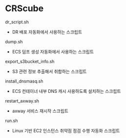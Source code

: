 # CRScube

dr_script.sh
- DR 배포 자동화에서 사용하는 스크립트

dump.sh
- ECS 덤프 생성 자동화에서 사용하는 스크립트

export_s3bucket_info.sh
- S3 관련 정보 추출해서 취합하는 스크립트

install_dnsmasq.sh
- ECS 컨테이너 내부 DNS 캐시 사용하도록 설치하는 스크립트

restart_axway.sh
- axway 서비스 재시작 스크립트

run.sh
- Linux 기반 EC2 인스턴스 취약점 점검 수행 자동화 스크립트
